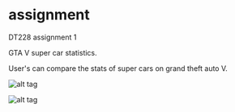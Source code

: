 # assignment
DT228 assignment 1

GTA V super car statistics.

User's can compare the stats of super cars on grand theft auto V.

![alt tag](http://i.imgur.com/3eYAjsR.jpg)

![alt tag](http://i.imgur.com/cAQFmqw.png)
